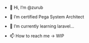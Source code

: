 - 👋 Hi, I’m @zurub
- 👀 I’m certified Pega System Architect 
- 🌱 I’m currently learning laravel...

- 📫 How to reach me  -> WIP

<!---
zurub/zurub is a ✨ special ✨ repository because its `README.md` (this file) appears on your GitHub profile.
You can click the Preview link to take a look at your changes.
--->
